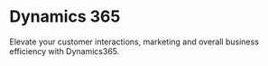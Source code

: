 Dynamics 365
======

Elevate your customer interactions, marketing and overall business efficiency with Dynamics365.
